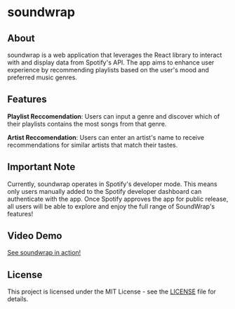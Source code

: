 # soundwrap

## About 
soundwrap is a web application that leverages the React library to interact with and display data from Spotify's API. The app aims to enhance user experience by recommending playlists based on the user's mood and preferred music genres.

## Features
**Playlist Reccomendation**: Users can input a genre and discover which of their playlists contains the most songs from that genre.

**Artist Reccomendation**: Users can enter an artist's name to receive recommendations for similar artists that match their tastes.

## Important Note
Currently, soundwrap operates in Spotify's developer mode. This means only users manually added to the Spotify developer dashboard can authenticate with the app. Once Spotify approves the app for public release, all users will be able to explore and enjoy the full range of SoundWrap's features!

## Video Demo

[See soundwrap in action!](https://drive.google.com/file/d/1bKUMqcpB6fJIAKKP-3Y9VM6nRU2TNi7g/view?usp=sharing)

## License
This project is licensed under the MIT License - see the [LICENSE](LICENSE) file for details.
